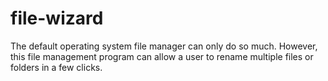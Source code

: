 # file-wizard
The default operating system file manager can only do so much. However, this file management program can allow a user to rename multiple files or folders in a few clicks.
